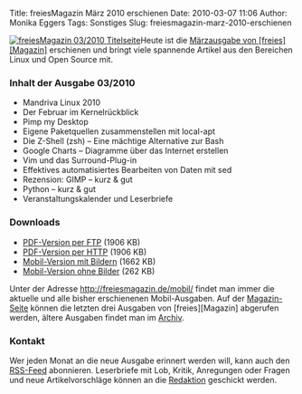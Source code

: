 Title: freiesMagazin März 2010 erschienen
Date: 2010-03-07 11:06
Author: Monika Eggers
Tags: Sonstiges
Slug: freiesmagazin-marz-2010-erschienen

[![freiesMagazin 03/2010
Titelseite](http://www.freiesmagazin.de/system/files/freiesmagazin-2010-03.png)](http://www.freiesmagazin.de/system/files/freiesmagazin-2010-03.png)Heute
ist die [Märzausgabe von
[freies][Magazin]](http://www.freiesmagazin.de/freiesMagazin-2010-03)
erschienen und bringt viele spannende Artikel aus den Bereichen Linux
und Open Source mit.  

### Inhalt der Ausgabe 03/2010


-   Mandriva Linux 2010
-   Der Februar im Kernelrückblick
-   Pimp my Desktop
-   Eigene Paketquellen zusammenstellen mit local-apt
-   Die Z-Shell (zsh) – Eine mächtige Alternative zur Bash
-   Google Charts – Diagramme über das Internet erstellen
-   Vim und das Surround-Plug-in
-   Effektives automatisiertes Bearbeiten von Daten mit sed
-   Rezension: GIMP – kurz & gut
-   Python – kurz & gut
-   Veranstaltungskalender und Leserbriefe


<!--break--><!--break-->

### Downloads


-   [PDF-Version per
    FTP](ftp://ftp.freiesmagazin.de/2010/freiesMagazin-2010-03.pdf)
    (1906 KB)
-   [PDF-Version per
    HTTP](http://www.freiesmagazin.de/ftp/2010/freiesMagazin-2010-03.pdf)
    (1906 KB)
-   [Mobil-Version mit
    Bildern](http://www.freiesmagazin.de/mobil/freiesMagazin-2010-03-bilder.html)
    (1662 KB)
-   [Mobil-Version ohne
    Bilder](http://www.freiesmagazin.de/mobil/freiesMagazin-2010-03.html)
    (262 KB)


Unter der Adresse <http://freiesmagazin.de/mobil/> findet man immer die
aktuelle und alle bisher erschienenen Mobil-Ausgaben. Auf der
[Magazin-Seite](http://www.freiesmagazin.de/magazin) können die letzten
drei Ausgaben von
[freies][Magazin]
abgerufen werden, ältere Ausgaben findet man im
[Archiv](http://www.freiesmagazin.de/archiv).  

### Kontakt


Wer jeden Monat an die neue Ausgabe erinnert werden will, kann auch den
[RSS-Feed](http://www.freiesmagazin.de/rss.xml) abonnieren. Leserbriefe
mit Lob, Kritik, Anregungen oder Fragen und neue Artikelvorschläge
können an die [Redaktion](http://www.freiesmagazin.de/kontakt) geschickt
werden.



